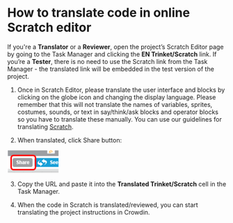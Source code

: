 # How to translate code in online Scratch editor

If you're a **Translator** or a **Reviewer**, open the project’s Scratch Editor page by going to the Task Manager and clicking the **EN Trinket/Scratch** link. If you’re a **Tester**, there is no need to use the Scratch link from the Task Manager - the translated link will be embedded in the test version of the project.

1. Once in Scratch Editor, please translate the user interface and blocks by clicking on the globe icon and changing the display language. Please remember that this will not translate the names of variables, sprites, costumes, sounds, or text in say/think/ask blocks and operator blocks so you have to translate these manually. You can use our guidelines for translating [Scratch](https://github.com/ninaszymor/Raspberry-Pi-Translation-Guide/blob/master/Technologies/Translating%20Scratch.md).

2. When translated, click Share button:

![screenshot](images/Scratch_saving.png)

3. Copy the URL and paste it into the **Translated Trinket/Scratch** cell in the Task Manager.

4. When the code in Scratch is translated/reviewed, you can start translating the project instructions in Crowdin.
